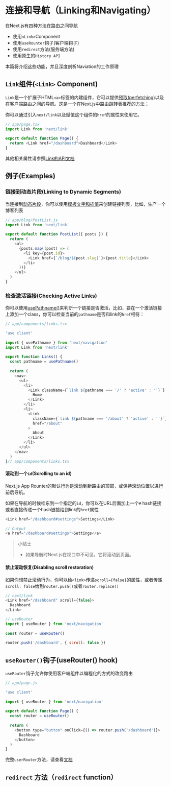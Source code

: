 # 连接和导航（Linking和Navigating）

在Next.js有四种方法在路由之间导航

- 使用`<Link>`Component
- 使用`useRounter`钩子(客户端钩子)
- 使用`redirect`方法(服务端方法)
- 使用原生的`History API`

本篇将介绍这些功能，并且深度剖析Naviation的工作原理

## `Link`组件(`<Link>` Component)

`Link`是一个扩展子HTML`<a>`标签的内建组件，它可以提供[预取(perfetching)](https://nextjs.org/docs/app/building-your-application/routing/linking-and-navigating#2-prefetching)以及在客户端路由之间的导航。这是一个在Next.js中路由跳转表推荐的方法；

你可以通过引入`next/link`以及赋值这个组件的`href`的属性来使用它。

```javascript
// app/page.tsx
import Link from 'next/link'
 
export default function Page() {
  return <Link href="/dashboard">Dashboard</Link>
}
```

其他相关属性请参照[Link的API文档](https://nextjs.org/docs/app/api-reference/components/link)

## 例子(Examples)

### 链接到动态片段(Linking to Dynamic Segments)

当连接到[动态片段](https://nextjs.org/docs/app/building-your-application/routing/dynamic-routes)，你可以使用[模板文字和插值](https://developer.mozilla.org/zh-CN/docs/Web/JavaScript/Reference/Template_literals)来创建链接列表，比如，生产一个博客列表

```javascript
// app/blog/PostList.js
import Link from 'next/link'
 
export default function PostList({ posts }) {
  return (
    <ul>
      {posts.map((post) => (
        <li key={post.id}>
          <Link href={`/blog/${post.slug}`}>{post.title}</Link>
        </li>
      ))}
    </ul>
  )
}

```

### 检查激活链接(Checking Active Links)

你可以使用[usePathname()](https://nextjs.org/docs/app/api-reference/functions/use-pathname)来判断一个链接是否激活，比如，要在一个激活链接上添加一个class，你可以检查当前的`pathname`是否和link的`href`相符：

```javascript
// app/components/links.tsx

'use client'
 
import { usePathname } from 'next/navigation'
import Link from 'next/link'
 
export function Links() {
  const pathname = usePathname()
 
  return (
    <nav>
      <ul>
        <li>
          <Link className={`link ${pathname === '/' ? 'active' : ''}`} href="/">
            Home
          </Link>
        </li>
        <li>
          <Link
            className={`link ${pathname === '/about' ? 'active' : ''}`}
            href="/about"
          >
            About
          </Link>
        </li>
      </ul>
    </nav>
  )
}// app/components/links.tsx
```

#### 滚动到一个`id`(Scrolling to an id)

Next.js App Rounter的默认行为是滚动到新路由的顶部，或保持滚动位置以进行前后导航。

如果在导航的时候桂东到一个指定的`id`，你可以在URL后面加上一个`#` hash链接或者直接传递一个hash链接给到link的`href`属性

```javascript
<Link href="/dashboard#settings">Settings</Link>
 
// Output
<a href="/dashboard#settings">Settings</a>
```

> 小贴士
>
> - 如果导航时Next.js在视口中不可见，它将滚动到页面。


#### 禁止滚动恢复(Disabling scroll restoration)

如果你想禁止滚动行为，你可以给`<link>`传递`scroll={false}`的属性，或者传递`scroll: false`给到`router.push()`或者`router.replace()`

```javascript
// next/link
<Link href="/dashboard" scroll={false}>
  Dashboard
</Link>
```

```javascript
// useRouter
import { useRouter } from 'next/navigation'
 
const router = useRouter()
 
router.push('/dashboard', { scroll: false })
```


## `useRouter()`钩子(useRouter() hook)

`useRouter`钩子允许你使用客户端组件以编程化的方式的改变路由

```javascript
// app/page.js

'use client'
 
import { useRouter } from 'next/navigation'
 
export default function Page() {
  const router = useRouter()
 
  return (
    <button type="button" onClick={() => router.push('/dashboard')}>
      Dashboard
    </button>
  )
}
```

完整`userRouter`方法，请查看[文档](https://nextjs.org/docs/app/api-reference/functions/use-router)

## `redirect` 方法（`redirect` function）

